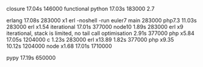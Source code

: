 closure	17.04s      146000                 functional
python  17.03s      183000			2.7

erlang  17.08s      283000    x1                    erl -noshell -run euler7 main 283000
php7.3  11.03s      283000   erl x1.54                 iterational
        17.01s      377000
node10   1.89s      283000   erl x9                       iterational, stack is limited, no tail call optimisation
         2.91s      377000   php x5.84
        17.05s     1204000
c        1.23s      283000   erl x13.89
         1.82s      377000   php x9.35   
        10.12s     1204000   node x1.68
        17.01s     1710000

pypy    17.19s      650000
